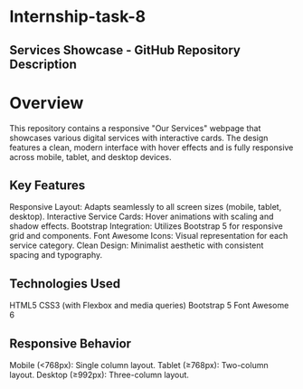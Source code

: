 # Internship-task-8
## Services Showcase - GitHub Repository Description
# Overview
This repository contains a responsive "Our Services" webpage that showcases various digital services with interactive cards. The design features a clean, modern interface with hover effects and is fully responsive across mobile, tablet, and desktop devices.

## Key Features
Responsive Layout: Adapts seamlessly to all screen sizes (mobile, tablet, desktop).
Interactive Service Cards: Hover animations with scaling and shadow effects.
Bootstrap Integration: Utilizes Bootstrap 5 for responsive grid and components.
Font Awesome Icons: Visual representation for each service category.
Clean Design: Minimalist aesthetic with consistent spacing and typography.

## Technologies Used
HTML5
CSS3 (with Flexbox and media queries)
Bootstrap 5
Font Awesome 6

## Responsive Behavior
Mobile (<768px): Single column layout.
Tablet (≥768px): Two-column layout.
Desktop (≥992px): Three-column layout.
